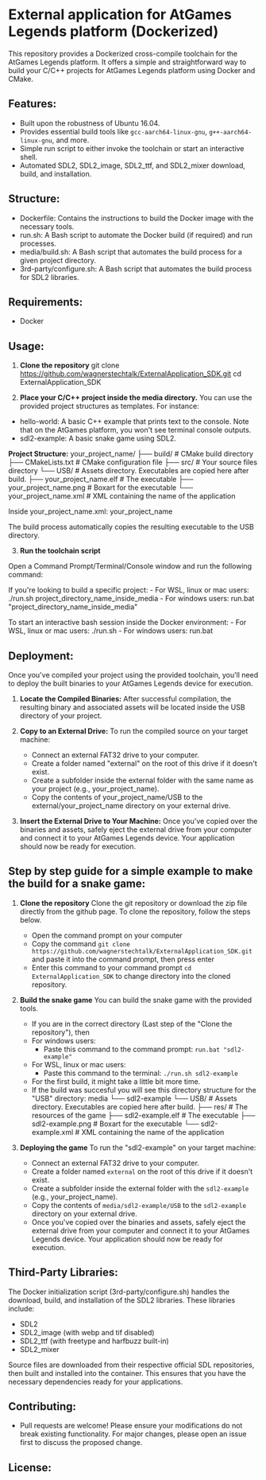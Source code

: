 # External application for AtGames Legends platform (Dockerized)

This repository provides a Dockerized cross-compile toolchain for the AtGames Legends platform. It offers a simple and straightforward way to build your C/C++ projects for AtGames Legends platform using Docker and CMake.

## Features:

- Built upon the robustness of Ubuntu 16.04.
- Provides essential build tools like `gcc-aarch64-linux-gnu`, `g++-aarch64-linux-gnu`, and more.
- Simple run script to either invoke the toolchain or start an interactive shell.
- Automated SDL2, SDL2_image, SDL2_ttf, and SDL2_mixer download, build, and installation.

## Structure:
- Dockerfile: Contains the instructions to build the Docker image with the necessary tools.
- run.sh: A Bash script to automate the Docker build (if required) and run processes.
- media/build.sh: A Bash script that automates the build process for a given project directory.
- 3rd-party/configure.sh: A Bash script that automates the build process for SDL2 libraries.

## Requirements:

- Docker

## Usage:

1. **Clone the repository**
git clone https://github.com/wagnerstechtalk/ExternalApplication_SDK.git
cd ExternalApplication_SDK

2. **Place your C/C++ project inside the media directory.**
You can use the provided project structures as templates. For instance:

- hello-world: A basic C++ example that prints text to the console. Note that on the AtGames platform, you won't see terminal console outputs.
- sdl2-example: A basic snake game using SDL2.

**Project Structure:**
your_project_name/
├── build/                 # CMake build directory
├── CMakeLists.txt         # CMake configuration file
├── src/                   # Your source files directory
└── USB/                   # Assets directory. Executables are copied here after build.
    ├── your_project_name.elf   # The executable
    ├── your_project_name.png   # Boxart for the executable
    └── your_project_name.xml   # XML containing the name of the application

Inside your_project_name.xml:
<root>
    <name>your_project_name</name>
</root>

The build process automatically copies the resulting executable to the USB directory.

3. **Run the toolchain script**

Open a Command Prompt/Terminal/Console window and run the following command:

If you're looking to build a specific project:
	- For WSL, linux or mac users:
		./run.sh project_directory_name_inside_media
	- For windows users:
		run.bat "project_directory_name_inside_media"

To start an interactive bash session inside the Docker environment:
	- For WSL, linux or mac users:
		./run.sh
	- For windows users:
		run.bat

## Deployment:

Once you've compiled your project using the provided toolchain, you'll need to deploy the built binaries to your AtGames Legends device for execution.

1. **Locate the Compiled Binaries:**
After successful compilation, the resulting binary and associated assets will be located inside the USB directory of your project.

2. **Copy to an External Drive:**
To run the compiled source on your target machine:
	- Connect an external FAT32 drive to your computer.
	- Create a folder named "external" on the root of this drive if it doesn't exist.
	- Create a subfolder inside the external folder with the same name as your project (e.g., your_project_name).
	- Copy the contents of your_project_name/USB to the external/your_project_name directory on your external drive.

3. **Insert the External Drive to Your Machine:**
Once you've copied over the binaries and assets, safely eject the external drive from your computer and connect it to your AtGames Legends device. Your application should now be ready for execution.

## Step by step guide for a simple example to make the build for a snake game:

1. **Clone the repository**
Clone the git repository or download the zip file directly from the github page.
To clone the repository, follow the steps below.
	- Open the command prompt on your computer
	- Copy the command `git clone https://github.com/wagnerstechtalk/ExternalApplication_SDK.git` and paste it into the command prompt, then press enter
	- Enter this command to your command prompt `cd ExternalApplication_SDK` to change directory into the cloned repository.

2. **Build the snake game**
You can build the snake game with the provided tools.
	- If you are in the correct directory (Last step of the "Clone the repository"), then
	- For windows users:
		- Paste this command to the command prompt: `run.bat "sdl2-example"`
	- For WSL, linux or mac users:
		- Paste this command to the terminal: `./run.sh sdl2-example`
	- For the first build, it might take a little bit more time.
	- If the build was succesful you will see this directory structure for the "USB" directory:
		media
		└── sdl2-example
			└── USB/                   # Assets directory. Executables are copied here after build.
				├── res/               # The resources of the game
				├── sdl2-example.elf   # The executable
				├── sdl2-example.png   # Boxart for the executable
				└── sdl2-example.xml   # XML containing the name of the application

3. **Deploying the game**
To run the "sdl2-example" on your target machine:
	- Connect an external FAT32 drive to your computer.
	- Create a folder named `external` on the root of this drive if it doesn't exist.
	- Create a subfolder inside the external folder with the `sdl2-example` (e.g., your_project_name).
	- Copy the contents of `media/sdl2-example/USB` to the `sdl2-example` directory on your external drive.
	- Once you've copied over the binaries and assets, safely eject the external drive from your computer and connect it to your AtGames Legends device. Your application should now be ready for execution.


## Third-Party Libraries:

The Docker initialization script (3rd-party/configure.sh) handles the download, build, and installation of the SDL2 libraries. These libraries include:

- SDL2
- SDL2_image (with webp and tif disabled)
- SDL2_ttf (with freetype and harfbuzz built-in)
- SDL2_mixer

Source files are downloaded from their respective official SDL repositories, then built and installed into the container. This ensures that you have the necessary dependencies ready for your applications.

## Contributing:

- Pull requests are welcome! Please ensure your modifications do not break existing functionality. For major changes, please open an issue first to discuss the proposed change.

## License:

